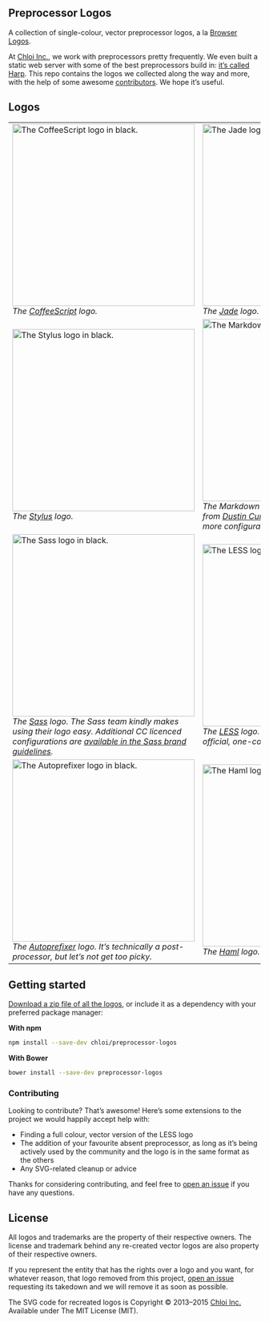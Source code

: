 ## Preprocessor Logos

A collection of single-colour, vector preprocessor logos, a la [Browser Logos](https://github.com/alrra/browser-logos).

At [Chloi Inc.](http://chloi.io), we work with preprocessors pretty frequently. We even built a static web server with some of the best preprocessors build in: [it’s called Harp](http://github.com/sintaxi/harp). This repo contains the logos we collected along the way and more, with the help of some awesome [contributors](https://github.com/chloi/preprocessor-logos/graphs/contributors). We hope it’s useful.

## Logos

<table>
<tr>
<td>
<img alt="The CoffeeScript logo in black." src="https://cdn.rawgit.com/chloi/preprocessor-logos/master/coffeescript/coffeescript.svg" width="364px" /><br/>
<em>The <a href="https://github.com/jashkenas/coffeescript">CoffeeScript</a> logo.</em>
</td>
<td>
<img alt="The Jade logo in black." src="https://rawgit.com/chloi/preprocessor-logos/master/jade/jade.svg" width="364px" /><br/>
<em>The <a href="https://github.com/jadejs/jade">Jade</a> logo.</em>
</td>
</tr>
<tr>
<td>
<img alt="The Stylus logo in black." src="https://cdn.rawgit.com/chloi/preprocessor-logos/master/stylus/stylus.svg" width="364px" /><br/>
<em>The <a href="https://github.com/learnboost/stylus">Stylus</a> logo.</em>
</td>
<td>
<img alt="The Markdown logo in black." src="https://cdn.rawgit.com/chloi/preprocessor-logos/master/markdown/markdown.svg" width="364px" /><br/>
<em>The Markdown logo. This is a optimised SVG from <a href="https://github.com/dcurtis/markdown-mark">Dustin Curtis’ Markdown marks</a>, where more configurations are available.</em>
</td>
</tr>
<tr>
<td>
<img alt="The Sass logo in black." src="https://cdn.rawgit.com/chloi/preprocessor-logos/master/sass/sass.svg" width="364px" /><br/>
<em>The <a href="https://github.com/sass/libsass">Sass</a> logo. The Sass team kindly makes using their logo easy. Additional CC licenced configurations are <a href="http://sass-lang.com/styleguide/brand/">available in the Sass brand guidelines</a>.</em>
</td>
<td>
<img alt="The LESS logo in black." src="https://cdn.rawgit.com/chloi/preprocessor-logos/master/less/less.svg" width="364px" /><br/>
<em>The <a href="https://github.com/less/less.js">LESS</a> logo. This is a reproduction as is no official, one-colour version is available.</em>
</td>
</tr>
<tr>
<td>
<img alt="The Autoprefixer logo in black." src="https://cdn.rawgit.com/chloi/preprocessor-logos/master/autoprefixer/autoprefixer.svg" width="364px" /><br/>
<em>The <a href="https://github.com/postcss/autoprefixer">Autoprefixer</a> logo. It’s technically a <em>post-processor</em>, but let’s not get too picky.</em>
</td>
<td>
<img alt="The Haml logo." src="https://cdn.rawgit.com/chloi/preprocessor-logos/master/haml/haml.svg" width="364px" /><br/>
<em>The <a href="https://github.com/haml/haml">Haml</a> logo.</em>
</td>
</tr>
</table>

## Getting started

[Download a zip file of all the logos](https://github.com/chloi/preprocessor-logos/archive/master.zip), or include it as a dependency with your preferred package manager:

__With npm__

```sh
npm install --save-dev chloi/preprocessor-logos
```

__With Bower__

```sh
bower install --save-dev preprocessor-logos
```

### Contributing

Looking to contribute? That’s awesome! Here’s some extensions to the project we would happily accept help with:

- Finding a full colour, vector version of the LESS logo
- The addition of your favourite absent preprocessor, as long as it’s being actively used by the community and the logo is in the same format as the others
- Any SVG-related cleanup or advice

Thanks for considering contributing, and feel free to [open an issue](https://github.com/chloi/preprocessor-logos) if you have any questions.

## License

All logos and trademarks are the property of their respective owners. The license and trademark behind any re-created vector logos are also property of their respective owners.

If you represent the entity that has the rights over a logo and you want, for whatever reason, that logo removed from this project, [open an issue](https://github.com/chloi/preprocessor-logos/issues) requesting its takedown and we will remove it as soon as possible.

The SVG code for recreated logos is Copyright © 2013–2015 [Chloi Inc.](http://chloi.io) Available under The MIT License (MIT).
